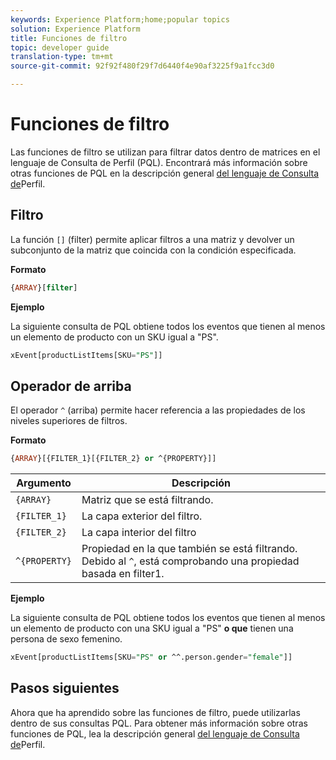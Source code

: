 ```yaml
---
keywords: Experience Platform;home;popular topics
solution: Experience Platform
title: Funciones de filtro
topic: developer guide
translation-type: tm+mt
source-git-commit: 92f92f480f29f7d6440f4e90af3225f9a1fcc3d0

---
```



# Funciones de filtro

Las funciones de filtro se utilizan para filtrar datos dentro de matrices en el lenguaje de Consulta de Perfil (PQL). Encontrará más información sobre otras funciones de PQL en la descripción general [del lenguaje de Consulta de](./overview.md)Perfil.

## Filtro

La función `[]` (filter) permite aplicar filtros a una matriz y devolver un subconjunto de la matriz que coincida con la condición especificada.

**Formato**

```sql
{ARRAY}[filter]
```

**Ejemplo**

La siguiente consulta de PQL obtiene todos los eventos que tienen al menos un elemento de producto con un SKU igual a &quot;PS&quot;.

```sql
xEvent[productListItems[SKU="PS"]]
```

## Operador de arriba

El operador `^` (arriba) permite hacer referencia a las propiedades de los niveles superiores de filtros.

**Formato**

```sql
{ARRAY}[{FILTER_1}[{FILTER_2} or ^{PROPERTY}]]
```

| Argumento | Descripción |
| -------- | ----------- |
| `{ARRAY}` | Matriz que se está filtrando. |
| `{FILTER_1}` | La capa exterior del filtro. |
| `{FILTER_2}` | La capa interior del filtro |
| `^{PROPERTY}` | Propiedad en la que también se está filtrando. Debido al `^`, está comprobando una propiedad basada en filter1. |

**Ejemplo**

La siguiente consulta de PQL obtiene todos los eventos que tienen al menos un elemento de producto con una SKU igual a &quot;PS&quot; **o que** tienen una persona de sexo femenino.

```sql
xEvent[productListItems[SKU="PS" or ^^.person.gender="female"]]
```

## Pasos siguientes

Ahora que ha aprendido sobre las funciones de filtro, puede utilizarlas dentro de sus consultas PQL. Para obtener más información sobre otras funciones de PQL, lea la descripción general [del lenguaje de Consulta de](./overview.md)Perfil.
